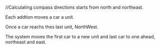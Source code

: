//Calculating compass directions
starts from north and northeast.

Each addtion moves a car a unit. 

Once a car reachs thes last unit, NorthWest.

The system moves the first car to a new unit and last car to one ahead, northeast and east.